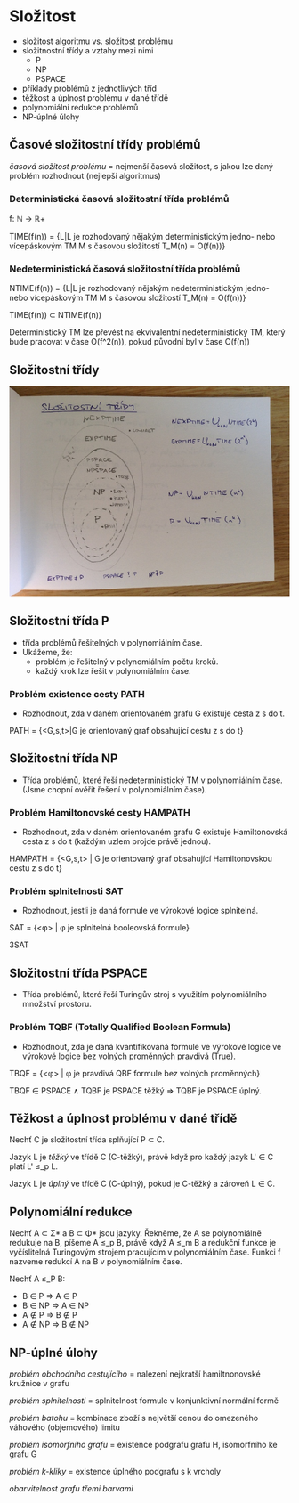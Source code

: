# Složitost
- složitost algoritmu vs. složitost problému
- složitnostní třídy a vztahy mezi nimi
    - P
    - NP
    - PSPACE
- příklady problémů z jednotlivých tříd
- těžkost a úplnost problému v dané třídě
- polynomiální redukce problémů
- NP-úplné úlohy

## Časové složitostní třídy problémů
_časová složitost problému_ = nejmenší časová složitost, s jakou lze daný problém rozhodnout (nejlepší algoritmus)

### Deterministická časová složitostní třída problémů

f: ℕ -> ℝ+

TIME(f(n)) = {L|L je rozhodovaný nějakým deterministickým jedno- nebo vícepáskovým TM M s časovou složitostí T_M(n) = O(f(n))}

### Nedeterministická časová složitostní třída problémů

NTIME(f(n)) = {L|L je rozhodovaný nějakým nedeterministickým jedno- nebo vícepáskovým TM M s časovou složitostí T_M(n) = O(f(n))}

TIME(f(n)) ⊂ NTIME(f(n))

Deterministický TM lze převést na ekvivalentní nedeterministický TM, který bude pracovat v čase O(f^2(n)), pokud původní byl v čase O(f(n))

## Složitostní třídy

![](15/IMG_4729.JPG)

## Složitostní třída P
- třída problémů řešitelných v polynomiálním čase.
- Ukážeme, že:
    - problém je řešitelný v polynomiálním počtu kroků.
    - každý krok lze řešit v polynomiálním čase.

### Problém existence cesty PATH
- Rozhodnout, zda v daném orientovaném grafu G existuje cesta z s do t.

PATH = {<G,s,t>|G je orientovaný graf obsahující cestu z s do t}

## Složitostní třída NP
- Třída problémů, které řeší nedeterministický TM v polynomiálním čase. (Jsme chopní ověřit řešení v polynomiálním čase).

### Problém Hamiltonovské cesty HAMPATH
- Rozhodnout, zda v daném orientovaném grafu G existuje Hamiltonovská cesta z s do t (každým uzlem projde právě jednou).

HAMPATH = {<G,s,t> | G je orientovaný graf obsahující Hamiltonovskou cestu z s do t}

### Problém splnitelnosti SAT
- Rozhodnout, jestli je daná formule ve výrokové logice splnitelná.

SAT = {<φ> | φ je splnitelná booleovská formule}

3SAT

## Složitostní třída PSPACE
- Třída problémů, které řeší Turingův stroj s využitím polynomiálního množství prostoru.

### Problém TQBF (Totally Qualified Boolean Formula)
- Rozhodnout, zda je daná kvantifikovaná formule ve výrokové logice ve výrokové logice bez volných proměnných pravdivá (True).

TBQF = {<φ> | φ je pravdivá QBF formule bez volných proměnných}

TBQF ∈ PSPACE ∧ TQBF je PSPACE těžký ⇒ TQBF je PSPACE úplný.

## Těžkost a úplnost problému v dané třídě

Nechť C je složitostní třída splňující P ⊂ C.

Jazyk L je _těžký_ ve třídě C (C-těžký), právě když pro každý jazyk L' ∈ C platí L' ≤_p L.

Jazyk L je _úplný_ ve třídě C (C-úplný), pokud je C-těžký a zároveň L ∈ C.

## Polynomiální redukce

Nechť A ⊂ Σ* a B ⊂ Φ* jsou jazyky. Řekněme, že A se polynomiálně redukuje na B, píšeme A ≤_p B, právě když A ≤_m B a redukční funkce je vyčíslitelná Turingovým strojem pracujícím v polynomiálním čase. Funkci f nazveme redukcí A na B v polynomiálním čase.

Nechť A ≤_P B:
- B ∈ P ⇒ A ∈ P
- B ∈ NP ⇒ A ∈ NP
- A ∉ P ⇒ B ∉ P
- A ∉ NP ⇒ B ∉ NP

## NP-úplné úlohy
_problém obchodního cestujícího_ = nalezení nejkratší hamiltnonovské kružnice v grafu

_problém splnitelnosti_ = splnitelnost formule v konjunktivní normální formě

_problém batohu_ = kombinace zboží s největší cenou do omezeného váhového (objemového) limitu

_problém isomorfního grafu_ = existence podgrafu grafu H, isomorfního ke grafu G

_problém k-kliky_ = existence úplného podgrafu s k vrcholy

_obarvitelnost grafu třemi barvami_
